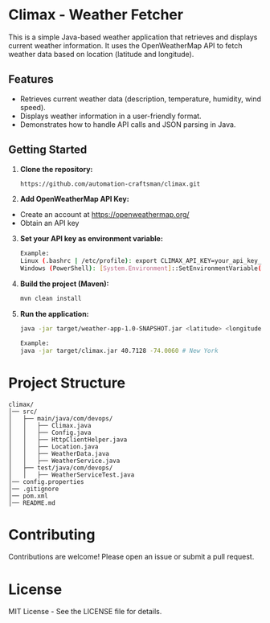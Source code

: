 # Climax - Weather Fetcher

This is a simple Java-based weather application that retrieves and displays current weather information. It uses the OpenWeatherMap API to fetch weather data based on location (latitude and longitude).

## Features

* Retrieves current weather data (description, temperature, humidity, wind speed).
* Displays weather information in a user-friendly format.
* Demonstrates how to handle API calls and JSON parsing in Java.


## Getting Started

1. **Clone the repository:**

   ```bash
   https://github.com/automation-craftsman/climax.git

2. **Add OpenWeatherMap API Key:**

* Create an account at https://openweathermap.org/
* Obtain an API key

3. **Set your API key as environment variable:**

    ```bash
   Example:
   Linux (.bashrc | /etc/profile): export CLIMAX_API_KEY=your_api_key_here
   Windows (PowerShell): [System.Environment]::SetEnvironmentVariable("CLIMAX_API_KEY", "your_api_key_here", "User")
   
4. **Build the project (Maven):**
    ```bash
   mvn clean install
   
5. **Run the application:**
    ```bash
   java -jar target/weather-app-1.0-SNAPSHOT.jar <latitude> <longitude> # Replace with your actual JAR file name
   
   Example:
   java -jar target/climax.jar 40.7128 -74.0060 # New York

# Project Structure
    climax/
    │── src/
    │   ├── main/java/com/devops/
    │   │   ├── Climax.java
    │   │   ├── Config.java
    │   │   ├── HttpClientHelper.java
    │   │   ├── Location.java
    │   │   ├── WeatherData.java
    │   │   ├── WeatherService.java
    │   ├── test/java/com/devops/
    │   │   ├── WeatherServiceTest.java
    │── config.properties   
    │── .gitignore
    │── pom.xml
    │── README.md

# Contributing
Contributions are welcome! Please open an issue or submit a pull request.

# License
MIT License - See the LICENSE file for details.